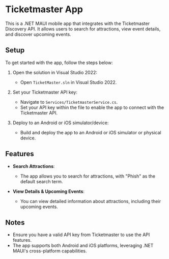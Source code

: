 # Ticketmaster App

This is a .NET MAUI mobile app that integrates with the Ticketmaster Discovery API. It allows users to search for attractions, view event details, and discover upcoming events.

## Setup

To get started with the app, follow the steps below:

1. Open the solution in Visual Studio 2022:
   - Open `TicketMaster.sln` in Visual Studio 2022.

2. Set your Ticketmaster API key:
   - Navigate to `Services/TicketmasterService.cs`.
   - Set your API key within the file to enable the app to connect with the Ticketmaster API.

3. Deploy to an Android or iOS simulator/device:
   - Build and deploy the app to an Android or iOS simulator or physical device.

## Features

- **Search Attractions**: 
   - The app allows you to search for attractions, with "Phish" as the default search term.
   
- **View Details & Upcoming Events**: 
   - You can view detailed information about attractions, including their upcoming events.

## Notes

- Ensure you have a valid API key from Ticketmaster to use the API features.
- The app supports both Android and iOS platforms, leveraging .NET MAUI's cross-platform capabilities.
